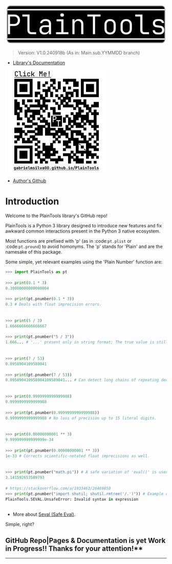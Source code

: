 ![Image](https://github.com/gabrielmsilva00/PlainTools/blob/main/imgs/pthead.png)

> Version\: V1.0.240918b (As in: Main.sub.YYMMDD branch)


- [Library's Documentation](https://gabrielmsilva00.github.io/PlainTools)

[<img src="https://github.com/gabrielmsilva00/PlainTools/blob/main/imgs/ptqrdoc.png">](https://gabrielmsilva00.github.io/PlainTools)

- [Author's Github](https://github.com/gabrielmsilva00)

# Introduction

Welcome to the PlainTools library's GitHub repo!

PlainTools is a Python 3 library designed to introduce new features and 
fix awkward common interactions present in the Python 3 native ecosystem.

Most functions are prefixed with 'p' (as in :code:`pt.plist` or :code:`pt.pround`) 
to avoid homonyms. The 'p' stands for 'Plain' and are the namesake of this package.

Some simple, yet relevant examples using the 'Plain Number' function are:

```python
>>> import PlainTools as pt

>>> print(0.1 * 3)
0.30000000000000004

>>> print(pt.pnumber(0.1 * 3))
0.3 # Deals with float imprecision errors.
؜

>>> print(5 / 3)
1.6666666666666667

>>> print(pt.pnumber("5 / 3"))
1.666... # '...' present only in string format; The true value is still float(5/3).
؜

>>> print(7 / 53)
0.0958904109589041

>>> print(pt.pnumber(7 / 53))
0.095890410958904109589041... # Can detect long chains of repeating decimals!
؜

>>> print(0.9999999999999988)
0.9999999999999988

>>> print(pt.pnumber(0.9999999999999988))
0.9999999999999988 # No loss of precision up to 15 literal digits.
؜

>>> print(0.00000000001 ** 3)
9.999999999999999e-34

>>> print(pt.pnumber(0.00000000001 ** 3))
1e-33 # Corrects scientific-notated float imprecisions as well.
؜

>>> print(pt.pnumber("math.pi")) # A safe variation of 'eval()' is used, as shown below!
3.141592653589793

# https://stackoverflow.com/a/1933463/26469850
>>> print(pt.pnumber("import shutil; shutil.rmtree('/.')")) # Example of malicious use.
PlainTools.SEVAL.UnsafeError: Invalid syntax in expression
؜
```

- More about [Seval (Safe Eval)](https://gabrielmsilva00.github.io/PlainTools/#pt.SEVAL).

Simple, right?

## GitHub Repo|Pages & Documentation is yet Work in Progress!! Thanks for your attention!**
---